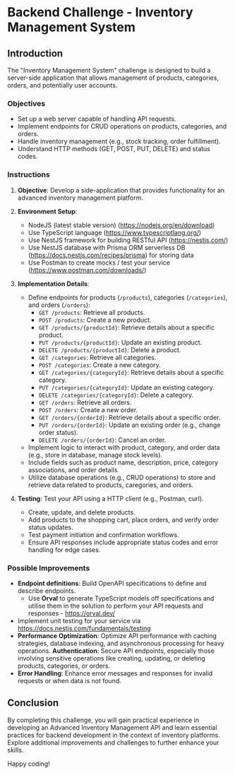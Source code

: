 
# Backend Challenge - Inventory Management System

## Introduction

The "Inventory Management System" challenge is designed to build a server-side application that allows management of products, categories, orders, and potentially user accounts.

### Objectives

- Set up a web server capable of handling API requests.
- Implement endpoints for CRUD operations on products, categories, and orders.
- Handle inventory management (e.g., stock tracking, order fulfillment).
- Understand HTTP methods (GET, POST, PUT, DELETE) and status codes.

### Instructions

1. **Objective**: Develop a side-application that provides functionality for an advanced inventory management platform.

2. **Environment Setup**:
   - NodeJS (latest stable version) (https://nodejs.org/en/download)
   - Use TypeScript language (https://www.typescriptlang.org/)
   - Use NestJS framework for building RESTful API (https://nestjs.com/)
   - Use NestJS database with Prisma ORM serverless DB (https://docs.nestjs.com/recipes/prisma) for storing data
   - Use Postman to create mocks / test your service (https://www.postman.com/downloads/)
3. **Implementation Details**: 
   - Define endpoints for products (`/products`), categories (`/categories`), and orders (`/orders`):
     - `GET /products`: Retrieve all products.
     - `POST /products`: Create a new product.
     - `GET /products/{productId}`: Retrieve details about a specific product.
     - `PUT /products/{productId}`: Update an existing product.
     - `DELETE /products/{productId}`: Delete a product.
     - `GET /categories`: Retrieve all categories.
     - `POST /categories`: Create a new category.
     - `GET /categories/{categoryId}`: Retrieve details about a specific category.
     - `PUT /categories/{categoryId}`: Update an existing category.
     - `DELETE /categories/{categoryId}`: Delete a category.
     - `GET /orders`: Retrieve all orders.
     - `POST /orders`: Create a new order.
     - `GET /orders/{orderId}`: Retrieve details about a specific order.
     - `PUT /orders/{orderId}`: Update an existing order (e.g., change order status).
     - `DELETE /orders/{orderId}`: Cancel an order.
   - Implement logic to interact with product, category, and order data (e.g., store in database, manage stock levels).
   - Include fields such as product name, description, price, category associations, and order details.
   - Utilize database operations (e.g., CRUD operations) to store and retrieve data related to products, caregories, and orders.

4. **Testing**: Test your API using a HTTP client (e.g., Postman, curl).
   - Create, update, and delete products.
   - Add products to the shopping cart, place orders, and verify order status updates.
   - Test payment initiation and confirmation workflows.
   - Ensure API responses include appropriate status codes and error handling for edge cases.

### Possible Improvements

- **Endpoint definitions**: Build OpenAPI specifications to define and describe endpoints.
  - Use **Orval** to generate TypeScript models off specifications and utilise them in the solution to perform your API requests and responses - https://orval.dev/
- Implement unit testing for your service via https://docs.nestjs.com/fundamentals/testing
- **Performance Optimization**: Optimize API performance with caching strategies, database indexing, and asynchronous processing for heavy operations.
**Authentication**: Secure API endpoints, especially those involving sensitive operations like creating, updating, or deleting products, categories, or orders.
- **Error Handling**: Enhance error messages and responses for invalid requests or when data is not found.

## Conclusion

By completing this challenge, you will gain practical experience in developing an Advanced Inventory Management API and learn essential practices for backend development in the context of inventory platforms. Explore additional improvements and challenges to further enhance your skills.

Happy coding!
